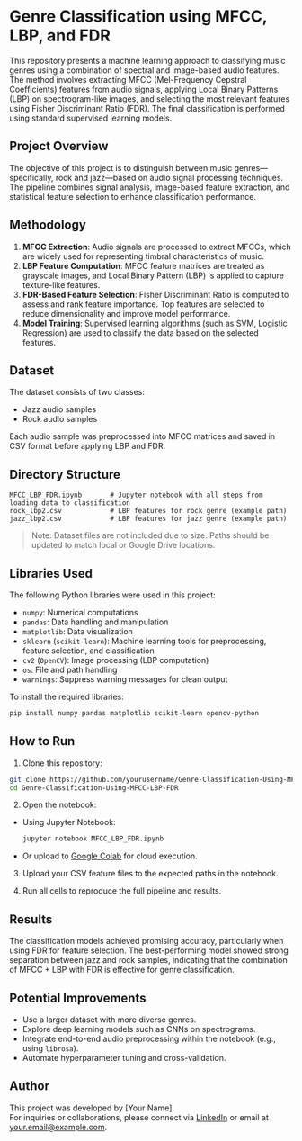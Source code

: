 
# Genre Classification using MFCC, LBP, and FDR

This repository presents a machine learning approach to classifying music genres using a combination of spectral and image-based audio features. The method involves extracting MFCC (Mel-Frequency Cepstral Coefficients) features from audio signals, applying Local Binary Patterns (LBP) on spectrogram-like images, and selecting the most relevant features using Fisher Discriminant Ratio (FDR). The final classification is performed using standard supervised learning models.

## Project Overview

The objective of this project is to distinguish between music genres—specifically, rock and jazz—based on audio signal processing techniques. The pipeline combines signal analysis, image-based feature extraction, and statistical feature selection to enhance classification performance.

## Methodology

1. **MFCC Extraction**: Audio signals are processed to extract MFCCs, which are widely used for representing timbral characteristics of music.
2. **LBP Feature Computation**: MFCC feature matrices are treated as grayscale images, and Local Binary Pattern (LBP) is applied to capture texture-like features.
3. **FDR-Based Feature Selection**: Fisher Discriminant Ratio is computed to assess and rank feature importance. Top features are selected to reduce dimensionality and improve model performance.
4. **Model Training**: Supervised learning algorithms (such as SVM, Logistic Regression) are used to classify the data based on the selected features.

## Dataset

The dataset consists of two classes:
- Jazz audio samples
- Rock audio samples

Each audio sample was preprocessed into MFCC matrices and saved in CSV format before applying LBP and FDR.

## Directory Structure

```
MFCC_LBP_FDR.ipynb       # Jupyter notebook with all steps from loading data to classification
rock_lbp2.csv            # LBP features for rock genre (example path)
jazz_lbp2.csv            # LBP features for jazz genre (example path)
```

> Note: Dataset files are not included due to size. Paths should be updated to match local or Google Drive locations.

## Libraries Used

The following Python libraries were used in this project:

- `numpy`: Numerical computations
- `pandas`: Data handling and manipulation
- `matplotlib`: Data visualization
- `sklearn` (`scikit-learn`): Machine learning tools for preprocessing, feature selection, and classification
- `cv2` (`OpenCV`): Image processing (LBP computation)
- `os`: File and path handling
- `warnings`: Suppress warning messages for clean output

To install the required libraries:

```bash
pip install numpy pandas matplotlib scikit-learn opencv-python
```

## How to Run

1. Clone this repository:

```bash
git clone https://github.com/yourusername/Genre-Classification-Using-MFCC-LBP-FDR.git
cd Genre-Classification-Using-MFCC-LBP-FDR
```

2. Open the notebook:

- Using Jupyter Notebook:
  ```bash
  jupyter notebook MFCC_LBP_FDR.ipynb
  ```
- Or upload to [Google Colab](https://colab.research.google.com/) for cloud execution.

3. Upload your CSV feature files to the expected paths in the notebook.

4. Run all cells to reproduce the full pipeline and results.

## Results

The classification models achieved promising accuracy, particularly when using FDR for feature selection. The best-performing model showed strong separation between jazz and rock samples, indicating that the combination of MFCC + LBP with FDR is effective for genre classification.

## Potential Improvements

- Use a larger dataset with more diverse genres.
- Explore deep learning models such as CNNs on spectrograms.
- Integrate end-to-end audio preprocessing within the notebook (e.g., using `librosa`).
- Automate hyperparameter tuning and cross-validation.

## Author

This project was developed by [Your Name].  
For inquiries or collaborations, please connect via [LinkedIn](https://www.linkedin.com/in/YOURPROFILE) or email at your.email@example.com.
